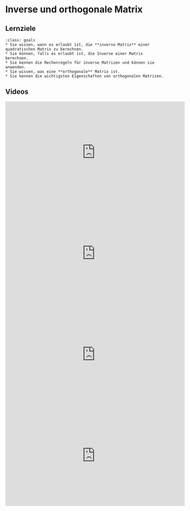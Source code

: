 # Inverse und orthogonale Matrix


## Lernziele

```{admonition} Lernziele 
:class: goals
* Sie wissen, wann es erlaubt ist, die **inverse Matrix** einer quadratischen Matrix zu berechnen.
* Sie können, falls es erlaubt ist, die Inverse einer Matrix berechnen. 
* Sie kennen die Rechenregeln für inverse Matrizen und können sie anwenden.
* Sie wissen, was eine **orthogonale** Matrix ist.
* Sie kennen die wichtigsten Eigenschaften von orthogonalen Matrizen.
```

## Videos

<iframe width="560" height="315" src="https://www.youtube.com/embed/usya1zz-skM" title="YouTube video player" frameborder="0" allow="accelerometer; autoplay; clipboard-write; encrypted-media; gyroscope; picture-in-picture" allowfullscreen></iframe>

<iframe width="560" height="315" src="https://www.youtube.com/embed/t1K_B1pPqmc" title="YouTube video player" frameborder="0" allow="accelerometer; autoplay; clipboard-write; encrypted-media; gyroscope; picture-in-picture" allowfullscreen></iframe>

<iframe width="560" height="315" src="https://www.youtube.com/embed/6JHgy82gwiI" title="YouTube video player" frameborder="0" allow="accelerometer; autoplay; clipboard-write; encrypted-media; gyroscope; picture-in-picture" allowfullscreen></iframe>

<iframe width="560" height="315" src="https://www.youtube.com/embed/X4oTwBusjMk" title="YouTube video player" frameborder="0" allow="accelerometer; autoplay; clipboard-write; encrypted-media; gyroscope; picture-in-picture" allowfullscreen></iframe>
